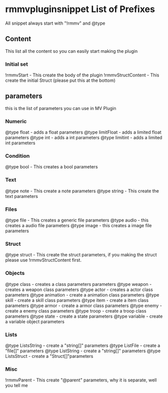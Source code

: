 # rmmvpluginsnippet List of Prefixes

All snippet always start with "!rmmv" and @type

## Content

This list all the content so you can easily start making the plugin
### Initial set
!rmmvStart - This create the body of the plugin
!rmmvStructContent - This create the initial Struct (please put this at the bottom)

## parameters
this is the list of parameters you can use in MV Plugin

### Numeric
@type float - adds a float parameters
@type limitFloat - adds a limited float parameters
@type int - adds a int parameters
@type limitint - adds a limited int parameters

### Condition
@type bool - This creates a bool parameters

### Text
@type note - This create a note parameters
@type string - This create the text parameters

### Files
@type file - This creates a generic file parameters
@type audio - this creates a audio file parameters
@type image - this creates a image file parameters

### Struct
@type struct - This create the struct parameters, if you making the struct please use !rmmvStructContent first.

### Objects
@type class - creates a class parameters parameters
@type weapon - creates a weapon class parameters
@type actor - creates a actor class parameters
@type animation - create a animation class parameters
@type skill - create a skill class parameters
@type item - create a item class parameters
@type armor - create a armor class parameters
@type enemy - create a enemy class parameters
@type troop - create a troop class parameters
@type state - create a state parameters
@type variable - create a variable object parameters

### Lists
@type ListsString - create a "string[]" parameters
@type ListFile - create a "file[]" parameters
@type ListString - create a "string[]" parameters
@type ListsStruct - create a "Struct<struct>[]"parameters

### Misc
!rmmvParent - This create "@parent" parameters, why it is separate, well you tell me